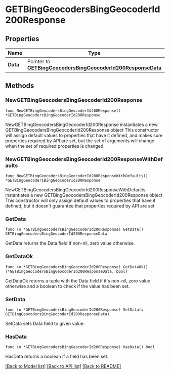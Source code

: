 # GETBingGeocodersBingGeocoderId200Response

## Properties

Name | Type | Description | Notes
------------ | ------------- | ------------- | -------------
**Data** | Pointer to [**GETBingGeocodersBingGeocoderId200ResponseData**](GETBingGeocodersBingGeocoderId200ResponseData.md) |  | [optional] 

## Methods

### NewGETBingGeocodersBingGeocoderId200Response

`func NewGETBingGeocodersBingGeocoderId200Response() *GETBingGeocodersBingGeocoderId200Response`

NewGETBingGeocodersBingGeocoderId200Response instantiates a new GETBingGeocodersBingGeocoderId200Response object
This constructor will assign default values to properties that have it defined,
and makes sure properties required by API are set, but the set of arguments
will change when the set of required properties is changed

### NewGETBingGeocodersBingGeocoderId200ResponseWithDefaults

`func NewGETBingGeocodersBingGeocoderId200ResponseWithDefaults() *GETBingGeocodersBingGeocoderId200Response`

NewGETBingGeocodersBingGeocoderId200ResponseWithDefaults instantiates a new GETBingGeocodersBingGeocoderId200Response object
This constructor will only assign default values to properties that have it defined,
but it doesn't guarantee that properties required by API are set

### GetData

`func (o *GETBingGeocodersBingGeocoderId200Response) GetData() GETBingGeocodersBingGeocoderId200ResponseData`

GetData returns the Data field if non-nil, zero value otherwise.

### GetDataOk

`func (o *GETBingGeocodersBingGeocoderId200Response) GetDataOk() (*GETBingGeocodersBingGeocoderId200ResponseData, bool)`

GetDataOk returns a tuple with the Data field if it's non-nil, zero value otherwise
and a boolean to check if the value has been set.

### SetData

`func (o *GETBingGeocodersBingGeocoderId200Response) SetData(v GETBingGeocodersBingGeocoderId200ResponseData)`

SetData sets Data field to given value.

### HasData

`func (o *GETBingGeocodersBingGeocoderId200Response) HasData() bool`

HasData returns a boolean if a field has been set.


[[Back to Model list]](../README.md#documentation-for-models) [[Back to API list]](../README.md#documentation-for-api-endpoints) [[Back to README]](../README.md)


